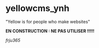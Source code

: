# yellowcms_ynh
"Yellow is for people who make websites"

**EN CONSTRUCTION : NE PAS UTILISER !!!!!**

*frju365*
